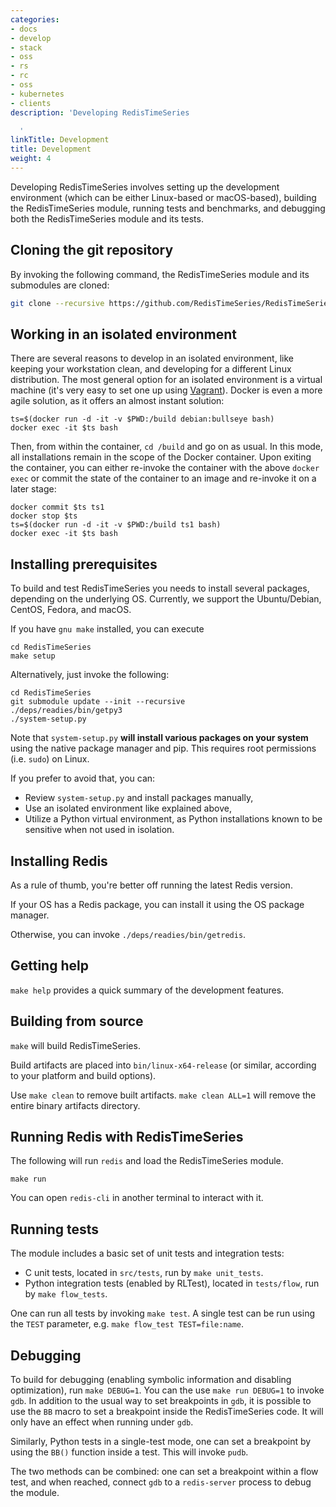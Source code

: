 ```yaml
---
categories:
- docs
- develop
- stack
- oss
- rs
- rc
- oss
- kubernetes
- clients
description: 'Developing RedisTimeSeries

  '
linkTitle: Development
title: Development
weight: 4
---
```


Developing RedisTimeSeries involves setting up the development environment (which can be either Linux-based or macOS-based), building the RedisTimeSeries module, running tests and benchmarks, and debugging both the RedisTimeSeries module and its tests.

## Cloning the git repository
By invoking the following command, the RedisTimeSeries module and its submodules are cloned:
```sh
git clone --recursive https://github.com/RedisTimeSeries/RedisTimeSeries.git
```
## Working in an isolated environment
There are several reasons to develop in an isolated environment, like keeping your workstation clean, and developing for a different Linux distribution.
The most general option for an isolated environment is a virtual machine (it's very easy to set one up using [Vagrant](https://www.vagrantup.com)).
Docker is even a more agile solution, as it offers an almost instant solution:
```
ts=$(docker run -d -it -v $PWD:/build debian:bullseye bash)
docker exec -it $ts bash
```
Then, from within the container, `cd /build` and go on as usual.
In this mode, all installations remain in the scope of the Docker container.
Upon exiting the container, you can either re-invoke the container with the above `docker exec` or commit the state of the container to an image and re-invoke it on a later stage:

```
docker commit $ts ts1
docker stop $ts
ts=$(docker run -d -it -v $PWD:/build ts1 bash)
docker exec -it $ts bash
```

## Installing prerequisites
To build and test RedisTimeSeries you needs to install several packages, depending on the underlying OS. Currently, we support the Ubuntu/Debian, CentOS, Fedora, and macOS.

If you have `gnu make` installed, you can execute
```
cd RedisTimeSeries
make setup
```
Alternatively, just invoke the following:
```
cd RedisTimeSeries
git submodule update --init --recursive    
./deps/readies/bin/getpy3
./system-setup.py
```
Note that `system-setup.py` **will install various packages on your system** using the native package manager and pip. This requires root permissions (i.e. `sudo`) on Linux.

If you prefer to avoid that, you can:

* Review `system-setup.py` and install packages manually,
* Use an isolated environment like explained above,
* Utilize a Python virtual environment, as Python installations known to be sensitive when not used in isolation.

## Installing Redis
As a rule of thumb, you're better off running the latest Redis version.

If your OS has a Redis package, you can install it using the OS package manager.

Otherwise, you can invoke `./deps/readies/bin/getredis`.

## Getting help
`make help` provides a quick summary of the development features.

## Building from source
`make` will build RedisTimeSeries.

Build artifacts are placed into `bin/linux-x64-release` (or similar, according to your platform and build options).

Use `make clean` to remove built artifacts. `make clean ALL=1` will remove the entire binary artifacts directory.

## Running Redis with RedisTimeSeries
The following will run `redis` and load the RedisTimeSeries module.
```
make run
```
You can open `redis-cli` in another terminal to interact with it.

## Running tests
The module includes a basic set of unit tests and integration tests:
* C unit tests, located in `src/tests`, run by `make unit_tests`.
* Python integration tests (enabled by RLTest), located in `tests/flow`, run by `make flow_tests`.

One can run all tests by invoking `make test`.
A single test can be run using the `TEST` parameter, e.g. `make flow_test TEST=file:name`.

## Debugging
To build for debugging (enabling symbolic information and disabling optimization), run `make DEBUG=1`.
You can the use `make run DEBUG=1` to invoke `gdb`.
In addition to the usual way to set breakpoints in `gdb`, it is possible to use the `BB` macro to set a breakpoint inside the RedisTimeSeries code. It will only have an effect when running under `gdb`.

Similarly, Python tests in a single-test mode, one can set a breakpoint by using the `BB()` function inside a test. This will invoke `pudb`.

The two methods can be combined: one can set a breakpoint within a flow test, and when reached, connect `gdb` to a `redis-server` process to debug the module. 

